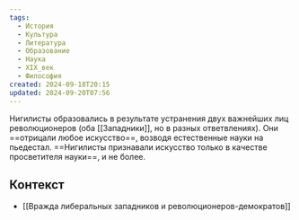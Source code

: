 ```yaml
---
tags:
  - История
  - Культура
  - Литература
  - Образование
  - Наука
  - XIX_век
  - Философия
created: 2024-09-18T20:15
updated: 2024-09-20T07:56
---
```

Нигилисты образовались в результате устранения двух важнейших лиц революционеров (оба [[Западники]], но в разных ответвлениях). Они ==отрицали любое искусство==, возводя естественные науки на пьедестал. ==Нигилисты признавали искусство только в качестве просветителя науки==, и не более.

## Контекст
- [[Вражда либеральных западников и революционеров-демократов]]

